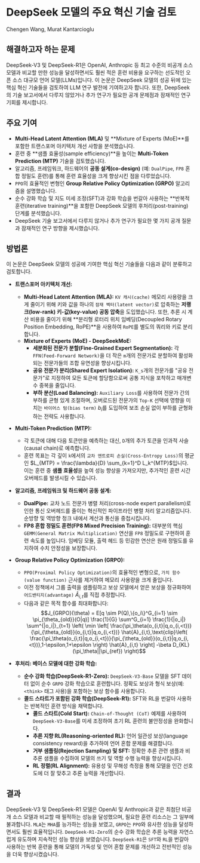 # DeepSeek 모델의 주요 혁신 기술 검토

Chengen Wang, Murat Kantarcioglu

## 해결하고자 하는 문제

DeepSeek-V3 및 DeepSeek-R1은 OpenAI, Anthropic 등 최고 수준의 비공개 소스 모델과 비교할 만한 성능을 달성하면서도 훨씬 적은 훈련 비용을 요구하는 선도적인 오픈 소스 대규모 언어 모델(LLMs)입니다. 이 논문은 DeepSeek 모델의 성공 뒤에 있는 핵심 혁신 기술들을 검토하여 LLM 연구 발전에 기여하고자 합니다. 또한, DeepSeek의 기술 보고서에서 다루지 않았거나 추가 연구가 필요한 공개 문제점과 잠재적인 연구 기회를 제시합니다.

## 주요 기여

- **Multi-Head Latent Attention (MLA)** 및 **Mixture of Experts (MoE)**를 포함한 트랜스포머 아키텍처 개선 사항을 분석했습니다.
- 훈련 중 **샘플 효율성(sample efficiency)**을 높이는 **Multi-Token Prediction (MTP)** 기술을 검토했습니다.
- 알고리즘, 프레임워크, 하드웨어의 **공동 설계(co-design)** (예: `DualPipe`, `FP8` 혼합 정밀도 훈련)를 통해 훈련 효율성을 크게 향상시킨 점을 다루었습니다.
- `PPO`의 효율적인 변형인 **Group Relative Policy Optimization (GRPO)** 알고리즘을 설명했습니다.
- 순수 강화 학습 및 지도 미세 조정(SFT)과 강화 학습을 번갈아 사용하는 **반복적 훈련(iterative training)**을 포함한 DeepSeek 모델의 후처리(post-training) 단계를 분석했습니다.
- DeepSeek 기술 보고서에서 다루지 않거나 추가 연구가 필요한 몇 가지 공개 질문과 잠재적인 연구 방향을 제시했습니다.

## 방법론

이 논문은 DeepSeek 모델의 성공에 기여한 핵심 혁신 기술들을 다음과 같이 분류하고 검토합니다.

- **트랜스포머 아키텍처 개선:**

  - **Multi-Head Latent Attention (MLA):** `KV 캐시(cache)` 메모리 사용량을 크게 줄이기 위해 키와 값을 하나의 `잠재 벡터(latent vector)`로 압축하는 **저랭크(low-rank) 키-값(key-value) 공동 압축**을 도입했습니다. 또한, 추론 시 계산 비용을 줄이기 위해 **분리형 로터리 위치 임베딩(Decoupled Rotary Position Embedding, RoPE)**을 사용하여 `RoPE`를 별도의 쿼리와 키로 분리합니다.
  - **Mixture of Experts (MoE) - DeepSeekMoE:**
    - **세분화된 전문가 분할(Fine-Grained Expert Segmentation):** 각 `FFN(Feed-Forward Network)`을 더 작은 `m`개의 전문가로 분할하여 활성화되는 전문가들의 조합 유연성을 향상시킵니다.
    - **공유 전문가 분리(Shared Expert Isolation):** `K_s`개의 전문가를 "공유 전문가"로 지정하여 모든 토큰에 할당함으로써 공통 지식을 포착하고 매개변수 중복을 줄입니다.
    - **부하 분산(Load Balancing):** `Auxiliary Loss`를 사용하여 전문가 간의 부하를 균형 있게 조절하며, 오버로드된 전문가의 `Top-K` 선택에 영향을 미치는 `바이어스 텀(bias term)` $b_i$를 도입하여 보조 손실 없이 부하를 균형화하는 전략도 사용합니다.

- **Multi-Token Prediction (MTP):**

  - 각 토큰에 대해 다음 토큰만을 예측하는 대신, `D`개의 추가 토큰을 인과적 사슬(causal chain)로 예측합니다.
  - 훈련 목표는 각 깊이 `k`에서의 `교차 엔트로피 손실(Cross-Entropy Loss)`의 평균인 $L_{MTP} = \frac{\lambda}{D} \sum_{k=1}^D L_k^{MTP}$입니다. 이는 훈련 중 **샘플 효율성**을 높여 성능 향상을 가져오지만, 추가적인 훈련 시간 오버헤드를 발생시킬 수 있습니다.

- **알고리즘, 프레임워크 및 하드웨어 공동 설계:**

  - **DualPipe:** 교차 노드 전문가 병렬 처리(cross-node expert parallelism)로 인한 통신 오버헤드를 줄이는 혁신적인 파이프라인 병렬 처리 알고리즘입니다. 순방향 및 역방향 청크 내에서 계산과 통신을 중첩시킵니다.
  - **FP8 혼합 정밀도 훈련(FP8 Mixed Precision Training):** 대부분의 핵심 `GEMM(General Matrix Multiplication)` 연산을 `FP8` 정밀도로 구현하여 훈련 속도를 높입니다. 임베딩 모듈, 출력 헤드 등 민감한 연산은 원래 정밀도를 유지하여 수치 안정성을 보장합니다.

- **Group Relative Policy Optimization (GRPO):**

  - `PPO(Proximal Policy Optimization)`의 효율적인 변형으로, `가치 함수(value function)` 근사를 제거하여 메모리 사용량을 크게 줄입니다.
  - 이전 정책에서 그룹 출력을 샘플링하고 보상 모델에서 얻은 보상을 정규화하여 `어드밴티지(advantage)` $\hat{A}_{i,t}$를 직접 추정합니다.
  - 다음과 같은 목적 함수를 최대화합니다:
    $$J_{GRPO}(\theta) = E[q \sim P(Q),\{o_i\}^G_{i=1} \sim \pi_{\theta_{old}}(O|q)] \frac{1}{G} \sum^G_{i=1} \frac{1}{|o_i|} \sum^{|o_i|}_{t=1} \left( \min \left[ \frac{\pi_\theta(o_{i,t}|q,o_{i,<t})}{\pi_{\theta_{old}}(o_{i,t}|q,o_{i,<t})} \hat{A}_{i,t},\text{clip}\left( \frac{\pi_\theta(o_{i,t}|q,o_{i,<t})}{\pi_{\theta_{old}}(o_{i,t}|q,o_{i,<t})},1-\epsilon,1+\epsilon \right) \hat{A}_{i,t} \right] -\beta D_{KL}(\pi_\theta||\pi_{ref}) \right)$$

- **후처리: 베이스 모델에 대한 강화 학습:**
  - **순수 강화 학습(DeepSeek-R1-Zero):** `DeepSeek-V3-Base` 모델을 SFT 데이터 없이 순수 `GRPO` 강화 학습으로 훈련합니다. 정확도 보상과 형식 보상(예: `<think>` 태그 사용)을 포함하는 보상 함수를 사용합니다.
  - **콜드 스타트가 포함된 강화 학습(DeepSeek-R1):** SFT와 RL을 번갈아 사용하는 반복적인 훈련 방식을 채택합니다.
    - **콜드 스타트(Cold Start):** `Chain-of-Thought (CoT)` 예제를 사용하여 `DeepSeek-V3-Base`를 미세 조정하여 초기 RL 훈련의 불안정성을 완화합니다.
    - **추론 지향 RL(Reasoning-oriented RL):** 언어 일관성 보상(language consistency reward)을 추가하여 언어 혼합 문제를 해결합니다.
    - **거부 샘플링(Rejection Sampling) 및 SFT:** 정확한 추론 관련 샘플과 비추론 샘플을 수집하여 모델의 쓰기 및 역할 수행 능력을 향상시킵니다.
    - **RL 정렬(RL Alignment):** 유용성 및 무해성 측정을 통해 모델을 인간 선호도에 더 잘 맞추고 추론 능력을 개선합니다.

## 결과

DeepSeek-V3 및 DeepSeek-R1 모델은 OpenAI 및 Anthropic과 같은 최첨단 비공개 소스 모델과 비교할 때 필적하는 성능을 달성했으며, 필요한 훈련 리소스는 그 일부에 불과합니다. `MLA`는 `MHA`를 능가하는 성능을 보였고, `GRPO`는 `PPO`와 유사한 성능을 달성하면서도 훨씬 효율적입니다. `DeepSeek-R1-Zero`의 순수 강화 학습은 추론 능력을 자연스럽게 유도하며 지속적인 성능 향상을 보였습니다. `DeepSeek-R1`은 `SFT`와 `RL`을 번갈아 사용하는 반복 훈련을 통해 모델의 가독성 및 언어 혼합 문제를 개선하고 전반적인 성능을 더욱 향상시켰습니다.
